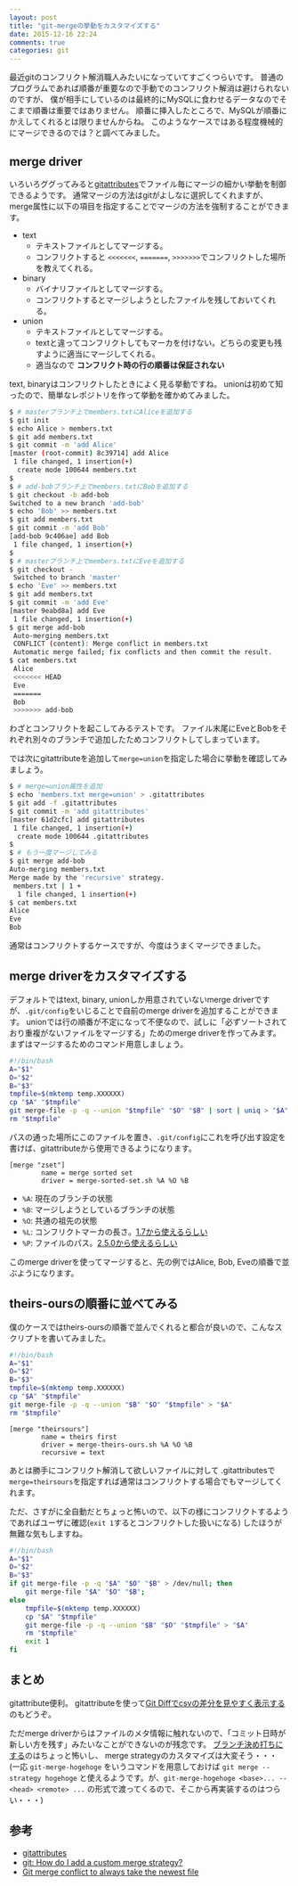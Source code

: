 ```yaml
---
layout: post
title: "git-mergeの挙動をカスタマイズする"
date: 2015-12-16 22:24
comments: true
categories: git
---
```


最近gitのコンフリクト解消職人みたいになっていてすごくつらいです。
普通のプログラムであれば順番が重要なので手動でのコンフリクト解消は避けられないのですが、
僕が相手にしているのは最終的にMySQLに食わせるデータなのでそこまで順番は重要ではありません。
順番に挿入したところで、MySQLが順番にかえしてくれるとは限りませんからね。
このようなケースではある程度機械的にマージできるのでは？と調べてみました。

<!-- More -->

## merge driver

いろいろググってみると[gitattributes](http://git-scm.com/docs/gitattributes)でファイル毎にマージの細かい挙動を制御できるようです。
通常マージの方法はgitがよしなに選択してくれますが、merge属性に以下の項目を指定することでマージの方法を強制することができます。

- text
  - テキストファイルとしてマージする。
  - コンフリクトすると `<<<<<<<`, `=======`, `>>>>>>>`でコンフリクトした場所を教えてくれる。
- binary
  - バイナリファイルとしてマージする。
  - コンフリクトするとマージしようとしたファイルを残しておいてくれる。
- union
  - テキストファイルとしてマージする。
  - textと違ってコンフリクトしてもマーカを付けない。どちらの変更も残すように適当にマージしてくれる。
  - 適当なので **コンフリクト時の行の順番は保証されない**

text, binaryはコンフリクトしたときによく見る挙動ですね。
unionは初めて知ったので、簡単なレポジトリを作って挙動を確かめてみました。

``` bash
$ # masterブランチ上でmembers.txtにAliceを追加する
$ git init
$ echo Alice > members.txt
$ git add members.txt
$ git commit -m 'add Alice'
[master (root-commit) 8c39714] add Alice
 1 file changed, 1 insertion(+)
  create mode 100644 members.txt
$
$ # add-bobブランチ上でmembers.txtにBobを追加する
$ git checkout -b add-bob
Switched to a new branch 'add-bob'
$ echo 'Bob' >> members.txt
$ git add members.txt
$ git commit -m 'add Bob'
[add-bob 9c406ae] add Bob
 1 file changed, 1 insertion(+)
$
$ # masterブランチ上でmembers.txtにEveを追加する
$ git checkout -
 Switched to branch 'master'
$ echo 'Eve' >> members.txt
$ git add members.txt
$ git commit -m 'add Eve'
[master 9eabd8a] add Eve
 1 file changed, 1 insertion(+)
$ git merge add-bob
 Auto-merging members.txt
 CONFLICT (content): Merge conflict in members.txt
 Automatic merge failed; fix conflicts and then commit the result.
$ cat members.txt
 Alice
 <<<<<<< HEAD
 Eve
 =======
 Bob
 >>>>>>> add-bob
```

わざとコンフリクトを起こしてみるテストです。
ファイル末尾にEveとBobをそれぞれ別々のブランチで追加したためコンフリクトしてしまっています。

では次にgitattributeを追加して`merge=union`を指定した場合に挙動を確認してみましょう。

``` bash
$ # merge=union属性を追加
$ echo 'members.txt merge=union' > .gitattributes
$ git add -f .gitattributes
$ git commit -m 'add gitattributes'
[master 61d2cfc] add gitattributes
 1 file changed, 1 insertion(+)
  create mode 100644 .gitattributes
$
$ # もう一度マージしてみる
$ git merge add-bob
Auto-merging members.txt
Merge made by the 'recursive' strategy.
 members.txt | 1 +
  1 file changed, 1 insertion(+)
$ cat members.txt
Alice
Eve
Bob
```

通常はコンフリクトするケースですが、今度はうまくマージできました。

## merge driverをカスタマイズする

デフォルトではtext, binary, unionしか用意されていないmerge driverですが、`.git/config`をいじることで自前のmerge driverを追加することができます。
unionでは行の順番が不定になって不便なので、試しに「必ずソートされており重複がないファイルをマージする」ためのmerge driverを作ってみます。
まずはマージするためのコマンド用意しましょう。

``` bash merge-sorted-set.sh
#!/bin/bash
A="$1"
O="$2"
B="$3"
tmpfile=$(mktemp temp.XXXXXX)
cp "$A" "$tmpfile"
git merge-file -p -q --union "$tmpfile" "$O" "$B" | sort | uniq > "$A"
rm "$tmpfile"
```

パスの通った場所にこのファイルを置き、`.git/config`にこれを呼び出す設定を書けば、gitattributeから使用できるようになります。

``` plain .git/config
[merge "zset"]
        name = merge sorted set
        driver = merge-sorted-set.sh %A %O %B
```

- `%A`: 現在のブランチの状態
- `%B`: マージしようとしているブランチの状態
- `%O`: 共通の祖先の状態
- `%L`: コンフリクトマーカの長さ。[1.7から使えるらしい](https://github.com/git/git/commit/23a64c9e771e3caf19cf2ee9a32c8942ddde4a81)
- `%P`: ファイルのパス。[2.5.0から使えるらしい](https://github.com/git/git/commit/ef45bb1f8156030446658d5bfb3983ce214a9e16)

このmerge driverを使ってマージすると、先の例ではAlice, Bob, Eveの順番で並ぶようになります。


## theirs-oursの順番に並べてみる

僕のケースではtheirs-oursの順番で並んでくれると都合が良いので、こんなスクリプトを書いてみました。

``` bash merge-theirs-ours.sh
#!/bin/bash
A="$1"
O="$2"
B="$3"
tmpfile=$(mktemp temp.XXXXXX)
cp "$A" "$tmpfile"
git merge-file -p -q --union "$B" "$O" "$tmpfile" > "$A"
rm "$tmpfile"
```

``` plain .git/config
[merge "theirsours"]
        name = theirs first
        driver = merge-theirs-ours.sh %A %O %B
        recursive = text
```

あとは勝手にコンフリクト解消して欲しいファイルに対して
.gitattributesで`merge=theirsours`を指定すれば通常はコンフリクトする場合でもマージしてくれます。


ただ、さすがに全自動だとちょっと怖いので、以下の様にコンフリクトするようであればユーザに確認(`exit 1`するとコンフリクトした扱いになる)
したほうが無難な気もしますね。

``` bash merge-theirs-ours.sh
#!/bin/bash
A="$1"
O="$2"
B="$3"
if git merge-file -p -q "$A" "$O" "$B" > /dev/null; then
    git merge-file "$A" "$O" "$B";
else
    tmpfile=$(mktemp temp.XXXXXX)
    cp "$A" "$tmpfile"
    git merge-file -p -q --union "$B" "$O" "$tmpfile" > "$A"
    rm "$tmpfile"
    exit 1
fi
```

## まとめ

gitattribute便利。
gitattributeを使って[Git Diffでcsvの差分を見やすく表示する](http://shogo82148.github.io/blog/2015/03/24/git-diff-csv/)のもどうぞ。

ただmerge driverからはファイルのメタ情報に触れないので、「コミット日時が新しい方を残す」みたいなことができないのが残念です。
[ブランチ決め打ちにする](http://stackoverflow.com/questions/7607125/git-merge-conflict-to-always-take-the-newest-file)のはちょっと怖いし、
merge strategyのカスタマイズは大変そう・・・
(一応 `git-merge-hogehoge` をいうコマンドを用意しておけば `git merge --strategy hogehoge` と使えるようです。が、`git-merge-hogehoge <base>... -- <head> <remote> ...` の形式で渡ってくるので、そこから再実装するのはつらい・・・)

## 参考

- [gitattributes](http://git-scm.com/docs/gitattributes)
- [git: How do I add a custom merge strategy?](http://stackoverflow.com/questions/23140240/git-how-do-i-add-a-custom-merge-strategy)
- [Git merge conflict to always take the newest file](http://stackoverflow.com/questions/7607125/git-merge-conflict-to-always-take-the-newest-file)
